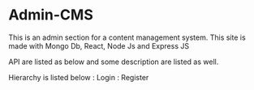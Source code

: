 # Admin-CMS
This is an admin section for a content management system.
This site is made with Mongo Db, React, Node Js and Express JS

API are listed as below and some description are listed as well.

Hierarchy is listed below
: Login
: Register
